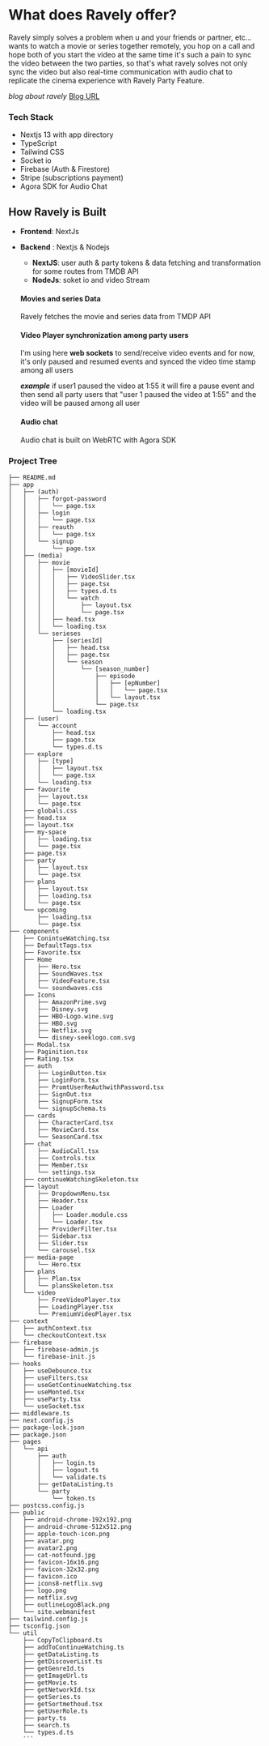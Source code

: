 
# **What does Ravely offer?**
Ravely simply solves a problem when u and your friends or partner, etc...
wants to watch a movie or series together remotely, you hop on a call and hope both of you start the video at the same time it's such a pain to sync the video between the two parties, so that's what ravely solves not only sync the video but also real-time communication with audio chat to replicate the cinema experience with Ravely Party Feature.

 _blog about ravely_
[Blog URL](https://www.youssefhany.dev/projects/ravely-real-time-cinema-experience)

### **Tech Stack**
- Nextjs 13 with app directory
- TypeScript
- Tailwind CSS
- Socket io
-  Firebase (Auth & Firestore)
-  Stripe (subscriptions payment)
-  Agora SDK for Audio Chat

## **How Ravely is Built**
- **Frontend**: NextJs
- **Backend** : Nextjs & Nodejs
   - **NextJS**: user auth & party tokens & data fetching and transformation for some routes                         from TMDB API
   - **NodeJs**:  soket io and video Stream
   
  #### **Movies and series Data**
  Ravely fetches the movie and series data from TMDP API
  #### **Video Player synchronization among party users**
  I'm using here **web sockets** to send/receive video events and for now, it's only paused and resumed events and synced the video time stamp among all users 
  
   **_example_** 
    if user1 paused the video at 1:55 it will fire a pause event and then send all party users that 
    "user 1 paused the video at 1:55" and the video will be paused among all user
  #### **Audio chat**
  Audio chat is built on WebRTC with Agora SDK
  



### **Project Tree** 
```
├── README.md
├── app
│   ├── (auth)
│   │   ├── forgot-password
│   │   │   └── page.tsx
│   │   ├── login
│   │   │   └── page.tsx
│   │   ├── reauth
│   │   │   └── page.tsx
│   │   └── signup
│   │       └── page.tsx
│   ├── (media)
│   │   ├── movie
│   │   │   ├── [movieId]
│   │   │   │   ├── VideoSlider.tsx
│   │   │   │   ├── page.tsx
│   │   │   │   ├── types.d.ts
│   │   │   │   └── watch
│   │   │   │       ├── layout.tsx
│   │   │   │       └── page.tsx
│   │   │   ├── head.tsx
│   │   │   └── loading.tsx
│   │   └── serieses
│   │       ├── [seriesId]
│   │       │   ├── head.tsx
│   │       │   ├── page.tsx
│   │       │   └── season
│   │       │       └── [season_number]
│   │       │           ├── episode
│   │       │           │   ├── [epNumber]
│   │       │           │   │   └── page.tsx
│   │       │           │   └── layout.tsx
│   │       │           └── page.tsx
│   │       └── loading.tsx
│   ├── (user)
│   │   └── account
│   │       ├── head.tsx
│   │       ├── page.tsx
│   │       └── types.d.ts
│   ├── explore
│   │   ├── [type]
│   │   │   ├── layout.tsx
│   │   │   └── page.tsx
│   │   └── loading.tsx
│   ├── favourite
│   │   ├── layout.tsx
│   │   └── page.tsx
│   ├── globals.css
│   ├── head.tsx
│   ├── layout.tsx
│   ├── my-space
│   │   ├── loading.tsx
│   │   └── page.tsx
│   ├── page.tsx
│   ├── party
│   │   ├── layout.tsx
│   │   └── page.tsx
│   ├── plans
│   │   ├── layout.tsx
│   │   ├── loading.tsx
│   │   └── page.tsx
│   └── upcoming
│       ├── loading.tsx
│       └── page.tsx
├── components
│   ├── ConintueWatching.tsx
│   ├── DefaultTags.tsx
│   ├── Favorite.tsx
│   ├── Home
│   │   ├── Hero.tsx
│   │   ├── SoundWaves.tsx
│   │   ├── VideoFeature.tsx
│   │   └── soundwaves.css
│   ├── Icons
│   │   ├── AmazonPrime.svg
│   │   ├── Disney.svg
│   │   ├── HBO-Logo.wine.svg
│   │   ├── HBO.svg
│   │   ├── Netflix.svg
│   │   └── disney-seeklogo.com.svg
│   ├── Modal.tsx
│   ├── Paginition.tsx
│   ├── Rating.tsx
│   ├── auth
│   │   ├── LoginButton.tsx
│   │   ├── LoginForm.tsx
│   │   ├── PromtUserReAuthwithPassword.tsx
│   │   ├── SignOut.tsx
│   │   ├── SignupForm.tsx
│   │   └── signupSchema.ts
│   ├── cards
│   │   ├── CharacterCard.tsx
│   │   ├── MovieCard.tsx
│   │   └── SeasonCard.tsx
│   ├── chat
│   │   ├── AudioCall.tsx
│   │   ├── Controls.tsx
│   │   ├── Member.tsx
│   │   └── settings.tsx
│   ├── continueWatchingSkeleton.tsx
│   ├── layout
│   │   ├── DropdownMenu.tsx
│   │   ├── Header.tsx
│   │   ├── Loader
│   │   │   ├── Loader.module.css
│   │   │   └── Loader.tsx
│   │   ├── ProviderFilter.tsx
│   │   ├── Sidebar.tsx
│   │   ├── Slider.tsx
│   │   └── carousel.tsx
│   ├── media-page
│   │   └── Hero.tsx
│   ├── plans
│   │   ├── Plan.tsx
│   │   └── plansSkeleton.tsx
│   └── video
│       ├── FreeVideoPlayer.tsx
│       ├── LoadingPlayer.tsx
│       └── PremiumVideoPlayer.tsx
├── context
│   ├── authContext.tsx
│   └── checkoutContext.tsx
├── firebase
│   ├── firebase-admin.js
│   └── firebase-init.js
├── hooks
│   ├── useDebounce.tsx
│   ├── useFilters.tsx
│   ├── useGetContinueWatching.tsx
│   ├── useMonted.tsx
│   ├── useParty.tsx
│   └── useSocket.tsx
├── middleware.ts
├── next.config.js
├── package-lock.json
├── package.json
├── pages
│   └── api
│       ├── auth
│       │   ├── login.ts
│       │   ├── logout.ts
│       │   └── validate.ts
│       ├── getDataListing.ts
│       └── party
│           └── token.ts
├── postcss.config.js
├── public
│   ├── android-chrome-192x192.png
│   ├── android-chrome-512x512.png
│   ├── apple-touch-icon.png
│   ├── avatar.png
│   ├── avatar2.png
│   ├── cat-notfound.jpg
│   ├── favicon-16x16.png
│   ├── favicon-32x32.png
│   ├── favicon.ico
│   ├── icons8-netflix.svg
│   ├── logo.png
│   ├── netflix.svg
│   ├── outlineLogoBlack.png
│   └── site.webmanifest
├── tailwind.config.js
├── tsconfig.json
└── util
    ├── CopyToClipboard.ts
    ├── addToContinueWatching.ts
    ├── getDataListing.ts
    ├── getDiscoverList.ts
    ├── getGenreId.ts
    ├── getImageUrl.ts
    ├── getMovie.ts
    ├── getNetworkId.tsx
    ├── getSeries.ts
    ├── getSortmethoud.tsx
    ├── getUserRole.ts
    ├── party.ts
    ├── search.ts
    └── types.d.ts
    ```
